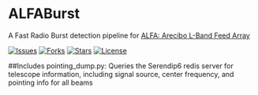 # ALFABurst

A Fast Radio Burst detection pipeline for <a href="http://www.naic.edu/alfa/">ALFA: Arecibo L-Band Feed Array</a>

[![Issues](https://img.shields.io/github/issues/josephwkania/alfaburst?style=flat-square)]()
[![Forks](https://img.shields.io/github/forks/josephwkania/alfaburst?style=flat-square)]()
[![Stars](https://img.shields.io/github/stars/josephwkania/alfaburst?style=flat-square)]()
[![License](https://img.shields.io/github/license/josephwkania/alfaburst?style=flat-square)]()

##Includes
pointing_dump.py: Queries the Serendip6 redis server for telescope information, including signal source, center frequency, and pointing info for all beams
